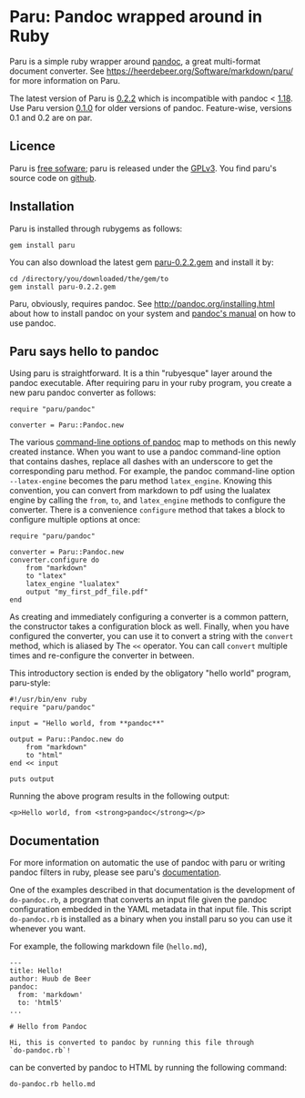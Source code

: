 # Paru: Pandoc wrapped around in Ruby

Paru is a simple ruby wrapper around [pandoc](http://www.pandoc.org), a great
multi-format document converter. See
<https://heerdebeer.org/Software/markdown/paru/> for more information on Paru.

The latest version of Paru is
[0.2.2](https://github.com/htdebeer/paru/blob/master/releases/paru-0.2.2.gem)
which is incompatible with pandoc <
[1.18](http://pandoc.org/releases.html#pandoc-1.18-26-oct-2016). Use Paru
version
[0.1.0](https://github.com/htdebeer/paru/blob/master/releases/paru-0.1.0.gem)
for older versions of pandoc. Feature-wise, versions 0.1 and 0.2 are on par.

## Licence

Paru is [free sofware](https://www.gnu.org/philosophy/free-sw.en.html);
paru is released under the
[GPLv3](https://www.gnu.org/licenses/gpl-3.0.en.html). You find paru's
source code on [github](https://github.com/htdebeer/paru).

## Installation

Paru is installed through rubygems as follows:

    gem install paru

You can also download the latest gem
[paru-0.2.2.gem](https://github.com/htdebeer/paru/blob/master/releases/paru-0.2.2.gem)
and install it by:

    cd /directory/you/downloaded/the/gem/to
    gem install paru-0.2.2.gem

Paru, obviously, requires pandoc. See
<http://pandoc.org/installing.html> about how to install pandoc on your
system and [pandoc's manual](http://pandoc.org/README.html) on how to
use pandoc.

## Paru says hello to pandoc

Using paru is straightforward. It is a thin "rubyesque" layer around the
pandoc executable. After requiring paru in your ruby program, you create
a new paru pandoc converter as follows:

    require "paru/pandoc"

    converter = Paru::Pandoc.new

The various [command-line options of
pandoc](http://pandoc.org/README.html#options) map to methods on this
newly created instance. When you want to use a pandoc command-line
option that contains dashes, replace all dashes with an underscore to
get the corresponding paru method. For example, the pandoc command-line
option `--latex-engine` becomes the paru method `latex_engine`. Knowing
this convention, you can convert from markdown to pdf using the lualatex
engine by calling the `from`, `to`, and `latex_engine` methods to
configure the converter. There is a convenience `configure` method that
takes a block to configure multiple options at once:

    require "paru/pandoc"

    converter = Paru::Pandoc.new
    converter.configure do
        from "markdown"
        to "latex"
        latex_engine "lualatex"
        output "my_first_pdf_file.pdf"
    end

As creating and immediately configuring a converter is a common pattern,
the constructor takes a configuration block as well. Finally, when you
have configured the converter, you can use it to convert a string with
the `convert` method, which is aliased by The `<<` operator. You can
call `convert` multiple times and re-configure the converter in between.

This introductory section is ended by the obligatory "hello world"
program, paru-style:

    #!/usr/bin/env ruby
    require "paru/pandoc"

    input = "Hello world, from **pandoc**"

    output = Paru::Pandoc.new do
        from "markdown"
        to "html"
    end << input

    puts output

Running the above program results in the following output:

    <p>Hello world, from <strong>pandoc</strong></p>

## Documentation

For more information on automatic the use of pandoc with paru or writing
pandoc filters in ruby, please see paru's
[documentation](https://heerdebeer.org/Software/markdown/paru/).

One of the examples described in that documentation is the development of
`do-pandoc.rb`, a program that converts an input file given the pandoc
configuration embedded in the YAML metadata in that input file. This script
`do-pandoc.rb` is installed as a binary when you install paru so you can use
it whenever you want. 

For example, the following markdown file (`hello.md`),

    ---
    title: Hello!
    author: Huub de Beer
    pandoc:
      from: 'markdown'
      to: 'html5'
    ...

    # Hello from Pandoc

    Hi, this is converted to pandoc by running this file through
    `do-pandoc.rb`!

can be converted by pandoc to HTML by running the following command:

    do-pandoc.rb hello.md
